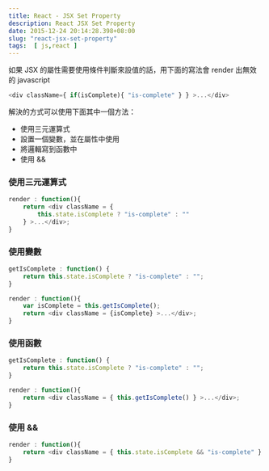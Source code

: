 ```yaml
---
title: React - JSX Set Property
description: React JSX Set Property
date: 2015-12-24 20:14:28.398+08:00
slug: "react-jsx-set-property"
tags:  [ js,react ]
---
```


如果 JSX 的屬性需要使用條件判斷來設值的話，用下面的寫法會 render 出無效的 javascript

```js
<div className={ if(isComplete){ "is-complete" } } >...</div>  
```

解決的方式可以使用下面其中一個方法：

- 使用三元運算式
- 設置一個變數，並在屬性中使用
- 將邏輯寫到函數中
- 使用 &&

### 使用三元運算式

```js
render : function(){  
    return <div className = {
        this.state.isComplete ? "is-complete" : ""
    } >...</div>;
}
```

### 使用變數

```js
getIsComplete : function() {  
    return this.state.isComplete ? "is-complete" : "";
}

render : function(){  
    var isComplete = this.getIsComplete();
    return <div className = {isComplete} >...</div>;
}
```

### 使用函數

```js
getIsComplete : function() {  
    return this.state.isComplete ? "is-complete" : "";
}

render : function(){  
    return <div className = { this.getIsComplete() } >...</div>;
}
```

### 使用 &&

```js
render : function(){  
    return <div className = { this.state.isComplete && "is-complete" } >...</div>;
}
```